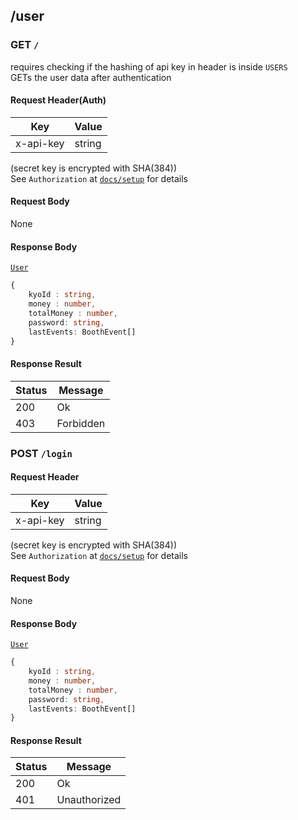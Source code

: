 ## /user

### GET `/`
requires checking if the hashing of api key in header is inside `USERS`  
GETs the user data after authentication

#### Request Header(Auth)

| Key       | Value  |
| --------- | ------ | 
| x-api-key | string |

(secret key is encrypted with SHA(384))  
See `Authorization` at [`docs/setup`](./setup) for details


#### Request Body
None

#### Response Body
[`User`](./types.md)
```ts
{
    kyoId : string,
    money : number,
    totalMoney : number,
    password: string,
    lastEvents: BoothEvent[]
}
```

#### Response Result

| Status | Message                           |
| ---- | --------------------------------- |
| 200  | Ok                           |
| 403  | Forbidden |


### POST `/login`


#### Request Header

| Key       | Value  |
| --------- | ------ | 
| x-api-key | string |

(secret key is encrypted with SHA(384))  
See `Authorization` at [`docs/setup`](./setup) for details


#### Request Body
None

#### Response Body
[`User`](./types.md)
```ts
{
    kyoId : string,
    money : number,
    totalMoney : number,
    password: string,
    lastEvents: BoothEvent[]
}
```

#### Response Result

| Status | Message                           |
| ---- | --------------------------------- |
| 200  | Ok                           |
| 401  | Unauthorized |

